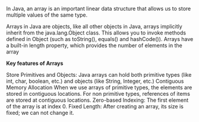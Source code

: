 In Java, an array is an important linear data structure that allows us to store multiple values of the same type.

Arrays in Java are objects, like all other objects in Java, arrays implicitly inherit from the java.lang.Object class. This allows you to invoke methods defined in Object (such as toString(), equals() and hashCode()).
Arrays have a built-in length property, which provides the number of elements in the array

**Key features of Arrays**

Store Primitives and Objects: Java arrays can hold both primitive types (like int, char, boolean, etc.) and objects (like String, Integer, etc.)
Contiguous Memory Allocation When we use arrays of primitive types, the elements are stored in contiguous locations. For non primitive types, references of items are stored at contiguous locations.
Zero-based Indexing: The first element of the array is at index 0.
Fixed Length: After creating an array, its size is fixed; we can not change it.
